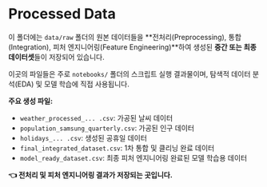 # Processed Data

이 폴더에는 `data/raw` 폴더의 원본 데이터들을 **전처리(Preprocessing), 통합(Integration), 피처 엔지니어링(Feature Engineering)**하여 생성된 **중간 또는 최종 데이터셋**들이 저장되어 있습니다.

이곳의 파일들은 주로 `notebooks/` 폴더의 스크립트 실행 결과물이며, 탐색적 데이터 분석(EDA) 및 모델 학습에 직접 사용됩니다.

**주요 생성 파일:**

* `weather_processed_... .csv`: 가공된 날씨 데이터
* `population_samsung_quarterly.csv`: 가공된 인구 데이터
* `holidays_... .csv`: 생성된 공휴일 데이터
* `final_integrated_dataset.csv`: 1차 통합 및 클리닝 완료 데이터
* `model_ready_dataset.csv`: 최종 피처 엔지니어링 완료된 모델 학습용 데이터

**👈 전처리 및 피처 엔지니어링 결과가 저장되는 곳입니다.**